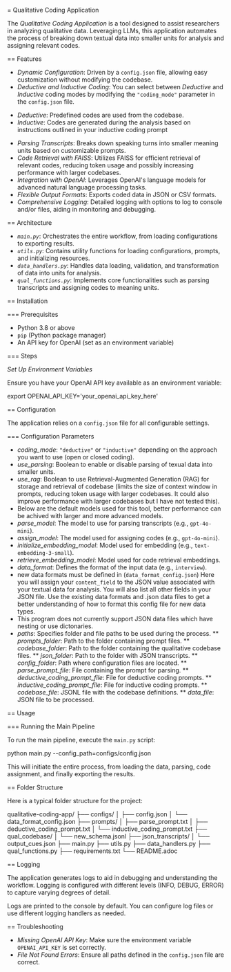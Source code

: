 = Qualitative Coding Application

The *Qualitative Coding Application* is a tool designed to assist researchers in analyzing qualitative data. Leveraging LLMs, this application automates the process of breaking down textual data into smaller units for analysis and assigning relevant codes.

== Features

* *Dynamic Configuration*: Driven by a `config.json` file, allowing easy customization without modifying the codebase.
* *Deductive and Inductive Coding*: You can select between *Deductive* and *Inductive* coding modes by modifying the `"coding_mode"` parameter in the `config.json` file.

- *Deductive*: Predefined codes are used from the codebase.
- *Inductive*: Codes are generated during the analysis based on instructions outlined in your inductive coding prompt

* *Parsing Transcripts*: Breaks down speaking turns into smaller meaning units based on customizable prompts.
* *Code Retrieval with FAISS*: Utilizes FAISS for efficient retrieval of relevant codes, reducing token usage and possibly increasing performance with larger codebases.
* *Integration with OpenAI*: Leverages OpenAI's language models for advanced natural language processing tasks.
* *Flexible Output Formats*: Exports coded data in JSON or CSV formats.
* *Comprehensive Logging*: Detailed logging with options to log to console and/or files, aiding in monitoring and debugging.

== Architecture

* *`main.py`*: Orchestrates the entire workflow, from loading configurations to exporting results.
* *`utils.py`*: Contains utility functions for loading configurations, prompts, and initializing resources.
* *`data_handlers.py`*: Handles data loading, validation, and transformation of data into units for analysis.
* *`qual_functions.py`*: Implements core functionalities such as parsing transcripts and assigning codes to meaning units.

== Installation

=== Prerequisites

- Python 3.8 or above
- `pip` (Python package manager)
- An API key for OpenAI (set as an environment variable)

=== Steps

*Set Up Environment Variables*

Ensure you have your OpenAI API key available as an environment variable:

export OPENAI_API_KEY='your_openai_api_key_here'

== Configuration

The application relies on a `config.json` file for all configurable settings. 

=== Configuration Parameters

* *coding_mode*: `"deductive"` or `"inductive"` depending on the approach you want to use (open or closed coding).
* *use_parsing*: Boolean to enable or disable parsing of texual data into smaller units.
* *use_rag*: Boolean to use Retrieval-Augmented Generation (RAG) for storage and retrieval of codebase (limits the size of context window in prompts, reducing token usage with larger codebases. It could also improve performance with larger codebases but I have not tested this).
* Below are the default models used for this tool, better performance can be achived with larger and more advanced models.
* *parse_model*: The model to use for parsing transcripts (e.g., `gpt-4o-mini`).
* *assign_model*: The model used for assigning codes (e.g., `gpt-4o-mini`).
* *initialize_embedding_model*: Model used for embedding (e.g., `text-embedding-3-small`).
* *retrieve_embedding_model*: Model used for code retrieval embeddings.
* *data_format*: Defines the format of the input data (e.g., `interview`).
* new data formats must be defined in (`data_format_config.json`) Here you will assign your `content_field` to the JSON value associated with your textual data for analysis. You will also list all other fields in your JSON file. Use the existing data formats and .json data files to get a better understanding of how to format this config file for new data types.
* This program does not currently support JSON data files which have nesting or use dictonaries.
* *paths*: Specifies folder and file paths to be used during the process.
** *prompts_folder*: Path to the folder containing prompt files.
** *codebase_folder*: Path to the folder containing the qualitative codebase files.
** *json_folder*: Path to the folder with JSON transcripts.
** *config_folder*: Path where configuration files are located.
** *parse_prompt_file*: File containing the prompt for parsing.
** *deductive_coding_prompt_file*: File for deductive coding prompts.
** *inductive_coding_prompt_file*: File for inductive coding prompts.
** *codebase_file*: JSONL file with the codebase definitions.
** *data_file*: JSON file to be processed.

== Usage

=== Running the Main Pipeline

To run the main pipeline, execute the `main.py` script:

python main.py --config_path=configs/config.json

This will initiate the entire process, from loading the data, parsing, code assignment, and finally exporting the results.

== Folder Structure

Here is a typical folder structure for the project:

qualitative-coding-app/ ├── configs/ │ ├── config.json │ └── data_format_config.json ├── prompts/ │ ├── parse_prompt.txt │ ├── deductive_coding_prompt.txt │ └── inductive_coding_prompt.txt ├── qual_codebase/ │ └── new_schema.jsonl ├── json_transcripts/ │ └── output_cues.json ├── main.py ├── utils.py ├── data_handlers.py ├── qual_functions.py ├── requirements.txt └── README.adoc

== Logging

The application generates logs to aid in debugging and understanding the workflow. Logging is configured with different levels (INFO, DEBUG, ERROR) to capture varying degrees of detail. 

Logs are printed to the console by default. You can configure log files or use different logging handlers as needed.

== Troubleshooting

* *Missing OpenAI API Key*: Make sure the environment variable `OPENAI_API_KEY` is set correctly.
* *File Not Found Errors*: Ensure all paths defined in the `config.json` file are correct.